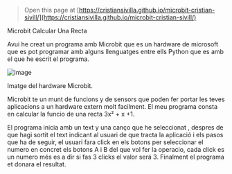 
> Open this page at [https://cristiansivilla.github.io/microbit-cristian-sivill/](https://cristiansivilla.github.io/microbit-cristian-sivill/)



Microbit Calcular Una Recta

Avui he creat un programa amb Microbit que es un hardware de microsoft que es pot programar amb alguns llenguatges entre ells Python que es amb el que he escrit el programa.

![image](https://user-images.githubusercontent.com/77325773/216140784-ef968d12-e9bd-414e-8415-61e133191b99.png)

Imatge del hardware Microbit.


Microbit te un munt de funcions y de sensors que poden fer portar les teves aplicacions a un hardware extern molt facilment.
El meu programa consta en calcular la funcio de una recta  3x² + x +1.

El programa inicia amb un text y una canço que he seleccionat , despres de que hagi sortit el text indicant al usuari de que tracta la aplicació i els pasos que ha de seguir, el usuari fara click en els botons per seleccionar el numero en concret els botons A i B del que vol  fer la operacio, cada click es un numero més es a dir si fas 3 clicks  el valor será 3.
Finalment el programa et donara el resultat.
